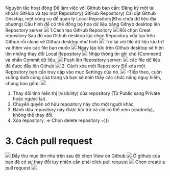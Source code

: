 
Nguyên tắc hoạt động
Để làm việc với Github bạn cần:
Đăng ký một tài khoản GitHub và tạo một Repository( GitHub Repository)
Cài đặt Github Desktop, một công cụ để quản lý Local Repository(Kho chứa dữ liệu địa phương)
Cấu hình để có thể đồng bộ hóa dữ liệu bằng Githyb desktop lên Repository server
![](https://s1.o7planning.com/vi/10283/images/70882.png)
1.Cách tạo GitHub Repository
![](https://raw.githubusercontent.com/HaHong2551/Thuc-tap/main/linux/image/git1.png)
Rồi chọn Creat repository
Sau đó vào Github desktop lựa chọn Repository vừa tạo trên Github rồi clone về Github desktop như hình
![](https://raw.githubusercontent.com/HaHong2551/Thuc-tap/main/linux/image/git2.png)
Trở lại vói file dữ liệu lưu trữ và thêm vào các file bạn muốn
![](https://raw.githubusercontent.com/HaHong2551/Thuc-tap/main/linux/image/git3.png)
Ngay lập tức trên Github desktop sẽ hiện lên những thay đổi Local Repository
![](https://raw.githubusercontent.com/HaHong2551/Thuc-tap/main/linux/image/git4.png)
Nhập thông tin ghi chú (Comment) và nhấn Commit dữ liệu.
![](https://raw.githubusercontent.com/HaHong2551/Thuc-tap/main/linux/image/git5.png)
Push lên Repository server:
![](https://raw.githubusercontent.com/HaHong2551/Thuc-tap/main/linux/image/git6.png)
các file dữ liệu đã được đẩy lên Github 
![](https://raw.githubusercontent.com/HaHong2551/Thuc-tap/main/linux/image/git7.png)
2. Cách xóa một Repository
Để xóa một Repository bạn cần truy cập vào mục Settings của nó.
![](https://raw.githubusercontent.com/HaHong2551/Thuc-tap/main/linux/image/git8.png)
-Tiếp theo, cuộn xuống dưới cùng của trang và bạn sẽ nhìn thấy các chức năng nguy hiểm, chúng bao gồm:
![](https://raw.githubusercontent.com/HaHong2551/Thuc-tap/main/linux/image/git9.png)
 1. Thay đổi tính hiển thị (visibility) của repository (Từ Public sang Private hoặc ngược lại).
 2. Chuyển quyền sở hữu repository này cho một người khác,
3. Đánh dấu repository này được lưu trữ và chỉ có thể xem (readonly), không thể thay đổi.
4. Xóa repository.
=> Chọn delete repository  =)))
# 3. Cách pull request

![](https://raw.githubusercontent.com/HaHong2551/Thuc-tap/main/linux/image/git12.png)
Đẩy thư mục lên như trên sau đó chọn View on Github
![](https://raw.githubusercontent.com/HaHong2551/Thuc-tap/main/linux/image/git13.png)
Ở github của bạn đã có sự thay đổi tuy nhiên cần phải click pull request 
![](https://raw.githubusercontent.com/HaHong2551/Thuc-tap/main/linux/image/git14.png)
Chọn create a pull request
![](https://raw.githubusercontent.com/HaHong2551/Thuc-tap/main/linux/image/git15.png)

